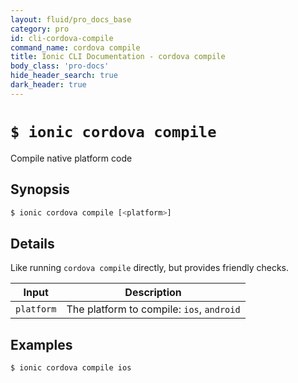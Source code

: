 ```yaml
---
layout: fluid/pro_docs_base
category: pro
id: cli-cordova-compile
command_name: cordova compile
title: Ionic CLI Documentation - cordova compile
body_class: 'pro-docs'
hide_header_search: true
dark_header: true
---
```


# `$ ionic cordova compile`
Compile native platform code
## Synopsis

```bash
$ ionic cordova compile [<platform>]
```
  
## Details

Like running `cordova compile` directly, but provides friendly checks.


Input | Description
----- | ----------
`platform` | The platform to compile: `ios`, `android`




## Examples

```bash
$ ionic cordova compile ios
```
